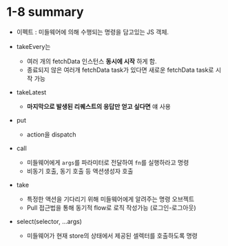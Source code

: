# 1-8 summary

- 이펙트 : 미들웨어에 의해 수행되는 명령을 담고있는 JS 객체.

- takeEvery는

  - 여러 개의 fetchData 인스턴스 **동시에 시작** 하게 함.
  - 종료되지 않은 여러개 fetchData task가 있다면 새로운 fetchData task로 시작 가능

- takeLatest

  - **마지막으로 발생된 리퀘스트의 응답만 얻고 싶다면** 얘 사용

- put

  - action을 dispatch

- call

  - 미들웨어에게 `args`를 파라미터로 전달하여 `fn`를 실행하라고 명령
  - 비동기 호출, 동기 호출 등 액션생성자 호출

- take
  - 특정한 액션을 기다리기 위해 미들웨어에게 알려주는 명령 오브젝트
  - Pull 접근법을 통해 동기적 flow로 로직 작성가능 (로그인-로그아웃)

- select(selector, ...args)
  - 미들웨어가 현재 store의 상태에서 제공된 셀렉터를 호출하도록 명령


